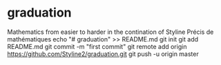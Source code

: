 # graduation
Mathematics from easier to harder in the contination of Styline Précis de mathématiques
echo "# graduation" >> README.md
git init
git add README.md
git commit -m "first commit"
git remote add origin https://github.com/Styline2/graduation.git
git push -u origin master
